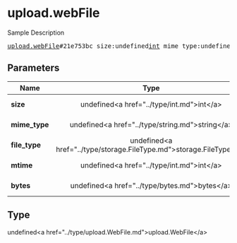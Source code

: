 # upload.webFile

Sample Description

<pre>
<a href="../constructor/upload.webFile.md">upload.webFile</a>#21e753bc size:undefined<a href="../type/int.md">int</a> mime_type:undefined<a href="../type/string.md">string</a> file_type:undefined<a href="../type/storage.FileType.md">storage.FileType</a> mtime:undefined<a href="../type/int.md">int</a> bytes:undefined<a href="../type/bytes.md">bytes</a> = undefined<a href="../type/upload.WebFile.md">upload.WebFile</a>;
</pre>

## Parameters

| Name | Type | Description |
|------|:----:|-------------|
| **size** | undefined&lt;a href=&#34;../type/int.md&#34;&gt;int&lt;/a&gt; | Param description |
| **mime_type** | undefined&lt;a href=&#34;../type/string.md&#34;&gt;string&lt;/a&gt; | Param description |
| **file_type** | undefined&lt;a href=&#34;../type/storage.FileType.md&#34;&gt;storage.FileType&lt;/a&gt; | Param description |
| **mtime** | undefined&lt;a href=&#34;../type/int.md&#34;&gt;int&lt;/a&gt; | Param description |
| **bytes** | undefined&lt;a href=&#34;../type/bytes.md&#34;&gt;bytes&lt;/a&gt; | Param description |

## Type

undefined&lt;a href=&#34;../type/upload.WebFile.md&#34;&gt;upload.WebFile&lt;/a&gt;
